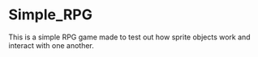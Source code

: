 # Simple_RPG
This is a simple RPG game made to test out how sprite objects work and interact with one another. 
